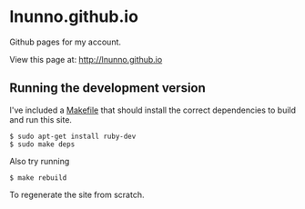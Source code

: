 lnunno.github.io
================

Github pages for my account.

View this page at: http://lnunno.github.io

## Running the development version

I've included a [Makefile](Makefile) that should install the correct dependencies to build and run this site.

```
$ sudo apt-get install ruby-dev
$ sudo make deps
```

Also try running

```
$ make rebuild
```

To regenerate the site from scratch.
